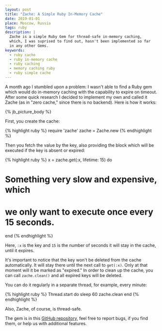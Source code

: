 ```yaml
---
layout: post
title: "Zache: A Simple Ruby In-Memory Cache"
date: 2019-01-01
place: Moscow, Russia
tags: ruby
description: |
  Zache is a simple Ruby Gem for thread-safe in-memory caching,
  which, I was suprised to find out, hasn't been implemented so far
  in any other Gems.
keywords:
  - ruby cache
  - ruby in-memory cache
  - ruby caching
  - memory caching ruby
  - ruby simple cache
---
```


A month ago I stumbled upon a problem: I wasn't able to find a Ruby
gem which would do in-memory caching with the capability to expire
on timeout. After some quick research I decided to implement my own and called
it Zache (as in "zero cache," since there is no backend). Here is how it works:

<!--more-->

{% jb_picture_body %}

First, you create the cache:

{% highlight ruby %}
require 'zache'
zache = Zache.new
{% endhighlight %}

Then you fetch the value by the key, also providing the block which will
be executed if the key is absent or expired:

{% highlight ruby %}
x = zache.get(:x, lifetime: 15) do
  # Something very slow and expensive, which
  # we only want to execute once every 15 seconds.
end
{% endhighlight %}

Here, `:x` is the key and `15` is the number of seconds it will stay
in the cache, until it expires.

It's important to notice that the key won't be deleted from the cache
automatically. It will stay there until the next call to `get(:x)`. Only at
that moment will it be marked as "expired." In order to clean up the
cache, you can call `zache.clean()` and all expired keys will be deleted.

You can do it regularly in a separate thread, for example, every minute:

{% highlight ruby %}
Thread.start do
  sleep 60
  zache.clean
end
{% endhighlight %}

Also, Zache, of course, is thread-safe.

The gem is in this [GitHub repository](https://github.com/yegor256/zache),
feel free to report bugs, if you find them, or help us with additional features.

